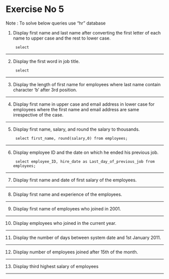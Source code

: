 # Exercise No 5

Note : To solve below queries use “hr” database

1. Display first name and last name after converting the first letter of each name to upper case and the rest to lower case.

        select 
----------------------------------------------------
2. Display the first word in job title.

        select 
----------------------------------------------------
3. Display the length of first name for employees where last name contain character ‘b’ after 3rd position.

----------------------------------------------------
4. Display first name in upper case and email address in lower case for employees where the first name and email address are same irrespective of the case.

----------------------------------------------------
5. Display first name, salary, and round the salary to thousands.

        select first_name, round(salary,0) from employees;
----------------------------------------------------
6. Display employee ID and the date on which he ended his previous job.

        select employee_ID, hire_date as Last_day_of_previous_job from employees;
----------------------------------------------------
7. Display first name and date of first salary of the employees.

----------------------------------------------------
8. Display first name and experience of the employees.

----------------------------------------------------
9. Display first name of employees who joined in 2001.

----------------------------------------------------
10. Display employees who joined in the current year.

----------------------------------------------------
11. Display the number of days between system date and 1st January 2011.

----------------------------------------------------
12. Display number of employees joined after 15th of the month.

----------------------------------------------------
13. Display third highest salary of employees

----------------------------------------------------